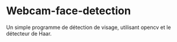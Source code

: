 # Webcam-face-detection

Un simple programme de détection de visage, utilisant opencv et le détecteur de Haar.
